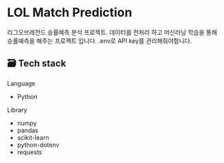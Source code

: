# LOL Match Prediction
리그오브레전드 승률예측 분석 프로젝트.
데이터를 전처리 하고 머신러닝 학습을 통해 승률예측을 해주는 프로젝트 입니다.
.env로 API key를 관리해줘야합니다.
</br>

## 🗃 Tech stack
Language
- Python

Library
- numpy
- pandas
- scikit-learn
- python-dotenv
- requests

